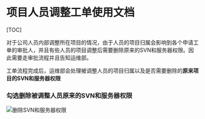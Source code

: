 项目人员调整工单使用文档
=========================== 

[TOC]

对于公司人员内部调整所在项目的情况，由于人员的项目归属会影响到各个申请工单的审批人，并且有些人员的项目调整后需要删除原来的SVN和服务器权限。因此需要走审批流程并且告知运维部。

工单流程完成后，运维部会处理被调整人员的项目归属以及是否需要删除的**原来项目的SVN和服务器权限**

### 勾选删除被调整人员原来的SVN和服务器权限

![删除SVN和服务器权限](http://192.168.100.66/workflow_doc/project_adjust_delete_svn_serper.png "删除SVN和服务器权限")